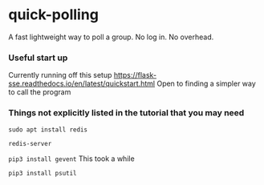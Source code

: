 # quick-polling

A fast lightweight way to poll a group. No log in. No overhead.

### Useful start up
Currently running off this setup https://flask-sse.readthedocs.io/en/latest/quickstart.html
Open to finding a simpler way to call the program

### Things not explicitly listed in the tutorial that you may need
`sudo apt install redis`

`redis-server`

`pip3 install gevent` This took a while

`pip3 install psutil`
